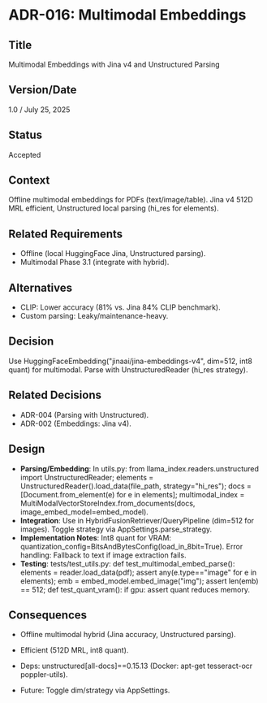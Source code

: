 # ADR-016: Multimodal Embeddings

## Title

Multimodal Embeddings with Jina v4 and Unstructured Parsing

## Version/Date

1.0 / July 25, 2025

## Status

Accepted

## Context

Offline multimodal embeddings for PDFs (text/image/table). Jina v4 512D MRL efficient, Unstructured local parsing (hi_res for elements).

## Related Requirements

- Offline (local HuggingFace Jina, Unstructured parsing).
- Multimodal Phase 3.1 (integrate with hybrid).

## Alternatives

- CLIP: Lower accuracy (81% vs. Jina 84% CLIP benchmark).
- Custom parsing: Leaky/maintenance-heavy.

## Decision

Use HuggingFaceEmbedding("jinaai/jina-embeddings-v4", dim=512, int8 quant) for multimodal. Parse with UnstructuredReader (hi_res strategy).

## Related Decisions

- ADR-004 (Parsing with Unstructured).
- ADR-002 (Embeddings: Jina v4).

## Design

- **Parsing/Embedding**: In utils.py: from llama_index.readers.unstructured import UnstructuredReader; elements = UnstructuredReader().load_data(file_path, strategy="hi_res"); docs = [Document.from_element(e) for e in elements]; multimodal_index = MultiModalVectorStoreIndex.from_documents(docs, image_embed_model=embed_model).
- **Integration**: Use in HybridFusionRetriever/QueryPipeline (dim=512 for images). Toggle strategy via AppSettings.parse_strategy.
- **Implementation Notes**: Int8 quant for VRAM: quantization_config=BitsAndBytesConfig(load_in_8bit=True). Error handling: Fallback to text if image extraction fails.
- **Testing**: tests/test_utils.py: def test_multimodal_embed_parse(): elements = reader.load_data(pdf); assert any(e.type=="image" for e in elements); emb = embed_model.embed_image("img"); assert len(emb) == 512; def test_quant_vram(): if gpu: assert quant reduces memory.

## Consequences

- Offline multimodal hybrid (Jina accuracy, Unstructured parsing).
- Efficient (512D MRL, int8 quant).

- Deps: unstructured[all-docs]==0.15.13 (Docker: apt-get tesseract-ocr poppler-utils).
- Future: Toggle dim/strategy via AppSettings.
